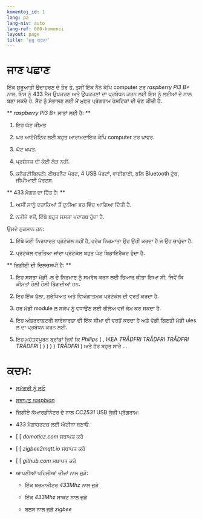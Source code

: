 ```yaml
---
komentoj_id: 1
lang: pa
lang-niv: auto
lang-ref: 000-komenci
layout: page
title: 'ਸੁਰੂ ਕਰਨਾ'
---
```


# ਜਾਣ ਪਛਾਣ
ਇੱਕ ਸ਼ੁਰੂਆਤੀ ਉਦਾਹਰਣ ਦੇ ਤੌਰ ਤੇ, ਤੁਸੀਂ ਇੱਕ ਨੈਨੋ ਕੰਪਿ computer ਟਰ   _raspberry Pi3 B+_ ਨਾਲ, ਇਸ ਨੂੰ 433 ਮੈਜ ਉਪਕਰਣ ਅਤੇ ਉਪਕਰਣਾਂ ਦਾ ਪ੍ਰਬੰਧਨ ਕਰਨ ਲਈ ਇਸ ਨੂੰ ਲਈਆਂ ਦੇ ਨਾਲ ਬਣਾ ਸਕਦੇ ਹੋ. ਸੈੱਟ ਨੂੰ ਸੰਭਾਲਣ ਲਈ ਮੈਂ ਮੁਫਤ ਪ੍ਰੋਗਰਾਮ ਹੋਸਟਿਕਾਂ ਦੀ ਚੋਣ ਕੀਤੀ ਹੈ.  

**    _raspberry Pi3 B+_   ਲਾਭਾਂ ਲਈ ਹੈ:  **  

 1. ਇਹ ਘੱਟ ਕੀਮਤ  


 2. ਘਰ ਆਟੋਮੈਟਿਕ ਲਈ ਬਹੁਤ ਆਰਾਮਦਾਇਕ ਕੰਪਿ computer ਟਰ ਪਾਵਰ.  


 3. ਘੱਟ ਖਪਤ.  


 4. ਪ੍ਰਸ਼ੰਸਕ ਦੀ ਕੋਈ ਲੋੜ ਨਹੀਂ.  


 5. ਕਨੈਕਟੀਬਿਲਟੀ: ਈਥਰਨੈੱਟ ਪੋਰਟ, 4 USB ਪੋਰਟਾਂ, ਵਾਈਫਾਈ, ਬਲਿ Bluetooth ਟੁੱਥ, ਜੀਪੀਆਈ ਪੋਰਟਸ.  




**  433 ਮੈਗਜ਼ ਦਾ ਹਿੱਤ ਹੈ:  **  

 1. ਅਸੀਂ ਸਾਨੂੰ ਦਹਾਕਿਆਂ ਤੋਂ ਦੁਨੀਆ ਭਰ ਵਿੱਚ ਆਗਿਆ ਦਿੱਤੀ ਹੈ.  


 2. ਨਤੀਜੇ ਵਜੋਂ, ਇੱਥੇ ਬਹੁਤ ਸਸਤਾ ਪਦਾਰਥ ਹੁੰਦਾ ਹੈ.  



 
ਉਸਦੇ ਨੁਕਸਾਨ ਹਨ:  

 1. ਇੱਥੇ ਕੋਈ ਨਿਰਧਾਰਤ ਪ੍ਰੋਟੋਕੋਲ ਨਹੀਂ ਹੈ, ਹਰੇਕ ਨਿਰਮਾਤਾ ਉਹ ਉਹੀ ਕਰਦਾ ਹੈ ਜੋ ਉਹ ਚਾਹੁੰਦਾ ਹੈ.  


 2. ਪ੍ਰੋਟੋਕੋਲ ਵਰਤਿਆ ਜਾਂਦਾ ਪ੍ਰੋਟੋਕੋਲ ਬਹੁਤ ਘੱਟ ਬਿਡਾਇਰੈਕਟ ਹੁੰਦਾ ਹੈ.  




**  ਜ਼ਿਗੀਈ ਦੀ ਦਿਲਚਸਪੀ ਹੈ:  **  

 1. ਇਹ ਸਸਤਾ ਮੋਡੀ .ਲ ਦੇ ਨਿਰਮਾਣ ਨੂੰ ਸਮਰੱਥ ਕਰਨ ਲਈ ਤਿਆਰ ਕੀਤਾ ਗਿਆ ਸੀ, ਜਿਵੇਂ ਕਿ ਕੀਮਤਾਂ ਹੌਲੀ ਹੌਲੀ ਡਿੱਗਦੀਆਂ ਹਨ.  


 1. ਇਹ ਇੱਕ ਖੁੱਲਾ, ਸੁਰੱਖਿਅਤ ਅਤੇ ਵਿਅੰਗਾਤਮਕ ਪ੍ਰੋਟੋਕੋਲ ਦੀ ਵਰਤੋਂ ਕਰਦਾ ਹੈ.  


 1. ਹਰ ਮੋਡੀ module ਲ ਸਕੋਪ ਨੂੰ ਵਧਾਉਣ ਲਈ ਰੀਲੇਅ ਵਜੋਂ ਕੰਮ ਕਰ ਸਕਦਾ ਹੈ.  


 1. ਇਹ ਅੰਤਰਰਾਸ਼ਟਰੀ ਬਾਰੰਬਾਰਤਾ ਦੀ ਇੱਕ ਸੀਮਾ ਦੀ ਵਰਤੋਂ ਕਰਦਾ ਹੈ ਅਤੇ ਵੱਡੀ ਗਿਣਤੀ ਮੋਡੀ ules ਲ ਦਾ ਪ੍ਰਬੰਧਨ ਕਰਨ ਲਈ.  


 1. ਇਹ ਮਹੱਤਵਪੂਰਨ ਬ੍ਰਾਂਡਾਂ ਜਿਵੇਂ ਕਿ   _Philips_   ( , IKEA   _TRÅDFRI_    _TRÅDFRI_    _TRÅDFRI_    _TRÅDFRI_  ) ) ) ) )   _TRÅDFRI_ ) ਅਤੇ ਹੋਰ ਬਹੁਤ ਸਾਰੇ ...  




# ਕਦਮ:

* [  ਸਮੱਗਰੀ ਨੂੰ ਲਓ  ](_posts/2020-08-31-aparataro.md)  


* [  ਸਥਾਪਤ   _raspbian_  ](_posts/2020-12-22-instali_raspbian.md)  


*  ਜ਼ਿਗੀਏ ਕੋਆਰਡੀਨੇਟਰ ਦੇ ਨਾਲ   _CC2531_    USB ਕੁੰਜੀ ਪ੍ਰੋਗਰਾਮ:   [    ](https://jmichault.github.io/flash_cc2531-dok/)  

* 433 ਮੈਗਾਹਰਟਜ਼ ਲਈ ਐਂਟੀਨਾ ਬਣਾਓ.  


*   [     [   _domoticz.com_   ਸਥਾਪਤ ਕਰੋ


*   [     [   _zigbee2mqtt.io_   ਸਥਾਪਤ ਕਰੋ


*   [     [   _github.com_   ਸਥਾਪਤ ਕਰੋ


* ਆਪਣੀਆਂ ਪਹਿਲੀਆਂ ਚੀਜ਼ਾਂ ਨਾਲ ਜੁੜੋ:    


  * ਇੱਕ ਥਰਮਾਮੀਟਰ   _433Mhz_   ਨਾਲ ਜੁੜੋ


  * ਇੱਕ   _433Mhz_   ਸਾਕਟ  ਨਾਲ ਜੁੜੋ


  * ਬਲਬ ਨਾਲ ਜੁੜੋ   _zigbee_  



